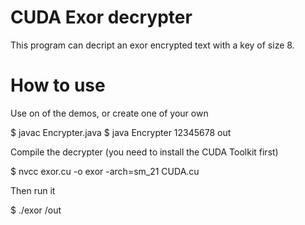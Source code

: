 CUDA Exor decrypter
============

This program can decript an exor encrypted text with a key of size 8.


How to use
============

Use on of the demos, or create one of your own

$ javac Encrypter.java
$ java Encrypter 12345678 <in >out

Compile the decrypter (you need to install the CUDA Toolkit first)

$ nvcc exor.cu -o exor -arch=sm_21 CUDA.cu

Then run it

$ ./exor /<secret0 />out
